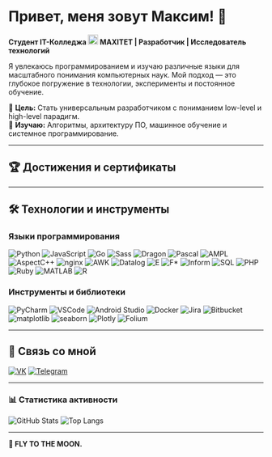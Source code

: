 # Привет, меня зовут Максим! 👋

**Студент IT-Колледжа <img src="(https://static.tildacdn.com/tild3835-3638-4035-b135-316236636165/Fat_logo.svg)" width="20"> MAXITET | Разработчик | Исследователь технологий**

Я увлекаюсь программированием и изучаю различные языки для масштабного понимания компьютерных наук. Мой подход — это глубокое погружение в технологии, эксперименты и постоянное обучение.

🔭 **Цель:** Стать универсальным разработчиком с пониманием low-level и high-level парадигм.  
🌱 **Изучаю:** Алгоритмы, архитектуру ПО, машинное обучение и системное программирование.

---

## 🏆 Достижения и сертификаты

---

## 🛠 **Технологии и инструменты**

### **Языки программирования**
<p align="left">
  <!-- Основные языки -->
  <img src="https://img.shields.io/badge/Python-3776AB?style=for-the-badge&logo=python&logoColor=white" alt="Python">
  <img src="https://img.shields.io/badge/JavaScript-F7DF1E?style=for-the-badge&logo=javascript&logoColor=black" alt="JavaScript">
  <img src="https://img.shields.io/badge/Go-00ADD8?style=for-the-badge&logo=go&logoColor=white" alt="Go">
  
  <!-- Добавленные языки -->
  <img src="https://img.shields.io/badge/Sass-CC6699?style=for-the-badge&logo=sass&logoColor=white" alt="Sass">
  <img src="https://img.shields.io/badge/Dragon-FF0000?style=for-the-badge&logo=dragon&logoColor=white" alt="Dragon">
  <img src="https://img.shields.io/badge/Pascal-B0CE4E?style=for-the-badge&logo=pascal&logoColor=black" alt="Pascal">
  <img src="https://img.shields.io/badge/AMPL-0087BD?style=for-the-badge" alt="AMPL">
  <img src="https://img.shields.io/badge/AspectC++-659AD2?style=for-the-badge" alt="AspectC++">
  <img src="https://img.shields.io/badge/nginx-009639?style=for-the-badge&logo=nginx&logoColor=white" alt="nginx">
  <img src="https://img.shields.io/badge/AWK-000000?style=for-the-badge" alt="AWK">
  <img src="https://img.shields.io/badge/Datalog-000000?style=for-the-badge" alt="Datalog">
  <img src="https://img.shields.io/badge/E-000000?style=for-the-badge" alt="E">
  <img src="https://img.shields.io/badge/F*-572e30?style=for-the-badge" alt="F*">
  <img src="https://img.shields.io/badge/Inform-CC0000?style=for-the-badge" alt="Inform">
  
  <!-- Дополнительные языки -->
  <img src="https://img.shields.io/badge/SQL-4479A1?style=for-the-badge&logo=postgresql&logoColor=white" alt="SQL">
  <img src="https://img.shields.io/badge/PHP-777BB4?style=for-the-badge&logo=php&logoColor=white" alt="PHP">
  <img src="https://img.shields.io/badge/Ruby-CC342D?style=for-the-badge&logo=ruby&logoColor=white" alt="Ruby">
  <img src="https://img.shields.io/badge/MATLAB-0076A8?style=for-the-badge&logo=mathworks&logoColor=white" alt="MATLAB">
  <img src="https://img.shields.io/badge/R-276DC3?style=for-the-badge&logo=r&logoColor=white" alt="R">
</p>

### **Инструменты и библиотеки**
<p align="left">
  <!-- IDE и системы -->
  <img src="https://img.shields.io/badge/PyCharm-000000?style=for-the-badge&logo=pycharm&logoColor=white" alt="PyCharm">
  <img src="https://img.shields.io/badge/Visual_Studio_Code-007ACC?style=for-the-badge&logo=visual-studio-code&logoColor=white" alt="VSCode">
  <img src="https://img.shields.io/badge/Android_Studio-3DDC84?style=for-the-badge&logo=android-studio&logoColor=white" alt="Android Studio">
  <img src="https://img.shields.io/badge/Docker-2496ED?style=for-the-badge&logo=docker&logoColor=white" alt="Docker">
  <img src="https://img.shields.io/badge/Jira-0052CC?style=for-the-badge&logo=jira&logoColor=white" alt="Jira">
  <img src="https://img.shields.io/badge/Bitbucket-0052CC?style=for-the-badge&logo=bitbucket&logoColor=white" alt="Bitbucket">
  
  <!-- Добавленные инструменты Python -->
  <img src="https://img.shields.io/badge/matplotlib-11557C?style=for-the-badge&logo=python&logoColor=white" alt="matplotlib">
  <img src="https://img.shields.io/badge/seaborn-5B8CBF?style=for-the-badge&logo=python&logoColor=white" alt="seaborn">
  <img src="https://img.shields.io/badge/Plotly-3F4F75?style=for-the-badge&logo=plotly&logoColor=white" alt="Plotly">
  <img src="https://img.shields.io/badge/Folium-77B829?style=for-the-badge&logo=leaflet&logoColor=white" alt="Folium">
</p>

---

## 📱 **Связь со мной**

[![VK](https://img.shields.io/badge/VK-0077FF?style=for-the-badge&logo=vk&logoColor=white)](https://vk.com/witnessmypower)
[![Telegram](https://img.shields.io/badge/Telegram-26A5E4?style=for-the-badge&logo=telegram&logoColor=white)](https://t.me/neformaxim)

---

### 📊 **Статистика активности**

![GitHub Stats](https://github-readme-stats.vercel.app/api?username=witness281&show_icons=true&theme=radical)
    ![Top Langs](https://github-readme-stats.vercel.app/api/top-langs/?username=witness281&layout=compact&theme=radical)

---

**🚀 FLY TO THE MOON.**
